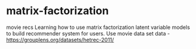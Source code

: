 # matrix-factorization
movie recs
Learning how to use matrix factorization latent variable models to build recommender system for users. 
Use movie data set
data - https://grouplens.org/datasets/hetrec-2011/
